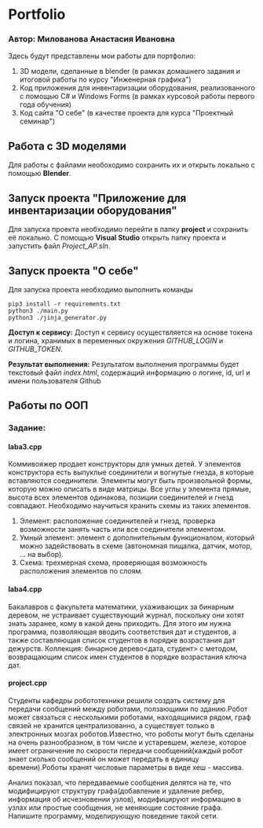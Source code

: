 # Portfolio
### Автор: Милованова Анастасия Ивановна

Здесь будут представлены мои работы для портфолио:
1) 3D модели, сделанные в blender (в рамках домашнего задания и итоговой работы по курсу "Инженерная графика")
2) Код приложения для инвентаризации оборудования, реализованного с помощью C# и Windows Forms (в рамках курсовой работы первого года обучения)
3) Код сайта "О себе" (в качестве проекта для курса "Проектный семинар")

## Работа с 3D моделями
Для работы с файлами необоходимо сохранить их и открыть локально с помощью **Blender**.

## Запуск проекта "Приложение для инвентаризации оборудования"
Для запуска проекта необходимо перейти в папку **project** и сохранить её локально. С помощью **Visual Studio** открыть папку проекта и запустить файл *Project_AP.sln*.

## Запуск проекта "О себе"
Для запуска проекта необходимо выполнить команды
```
pip3 install -r requirements.txt
python3 ./main.py
python3 ./jinja_generator.py
```
**Доступ к сервису:**
Доступ к сервису осуществляется на основе токена и логина, хранимых в переменных окружения *GITHUB_LOGIN* и *GITHUB_TOKEN*.

**Результат выполнения:**
Результатом выполнения программы будет текстовый файл *index.html*, содержащий информацию о логине, id, url и имени пользователя Github

## Работы по ООП
### Задание:

#### laba3.cpp

Коммивояжер продает конструкторы для умных детей. У элементов конструктора есть выпуклые соединители и вогнутые гнезда, в которые вставляются соединители. Элементы могут быть произвольной формы, которую можно описать в виде матрицы. Все углы у элемента прямые, высота всех элементов одинакова, позиции соединителей и гнезд совпадают. Необходимо научиться хранить схемы из таких элементов.

1. Элемент: расположение соединителей и гнезд, проверка возможности занять часть или все соединители элементом.
2. Умный элемент: элемент с дополнительным функционалом, который можно задействовать в схеме (автономная пищалка, датчик, мотор, … на выбор).
3. Схема: трехмерная схема, проверяющая возможность расположения элементов по слоям.

#### laba4.cpp

Бакалавров с факультета математики, ухаживающих за бинарным деревом, не устраивает существующий журнал, поскольку они хотят знать заранее, кому в какой день приходить. Для этого им нужна программа, позволяющая вводить соответствия дат и студентов,
а также составляющая список студентов в порядке возрастания дат дежурств.
Коллекция: бинарное дерево<дата, студент> с методом, возвращающим список имен студентов в порядке возрастания ключа дат.

#### project.cpp

Студенты кафедры робототехники решили создать систему для передачи сообщений между роботами, ползающими по зданию.Робот может связаться с несколькими роботами, находящимися рядом, граф связей не хранится централизованно, а существует только в электронных мозгах роботов.Известно, что роботы могут быть сделаны на очень разнообразном, в том числе и устаревшем, железе, которое имеет ограничение по скорости передачи сообщений(каждый робот знает сколько сообщений он может передать в единицу времени).Роботы хранят числовые параметры в виде хеш - массива.

Анализ показал, что передаваемые сообщения делятся на те, что модифицируют структуру графа(добавление и удаление ребер, информация об исчезновении узлов), модифицируют информацию в узлах или простые сообщения, не меняющие состояние графа.
Напишите программу, моделирующую поведение такой сети.

